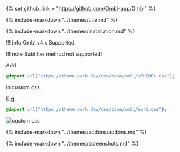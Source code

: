 {% set github_link = "https://github.com/Ombi-app/Ombi" %}

{% include-markdown "../themes/title.md" %}

{% include-markdown "../themes/installation.md" %}

!!! info
    Ombi v4.x Supported

!!! note
    Subfilter method not supported!

Add

```css
@import url("https://theme-park.dev/css/base/ombi/<THEME>.css");
```

in custom css.

E.g.

```css
@import url("https://theme-park.dev/css/base/ombi/nord.css");
```

![custom css](../site_assets/ombi/custom_css.png)

{% include-markdown "../themes/addons/addons.md" %}

{% include-markdown "../themes/screenshots.md" %}